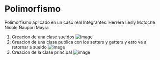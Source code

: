 # Polimorfismo
 Polimorfismo aplicado en un caso real
 Integrantes:
 Herrera Lesly
 Motoche Nicole
 Ñaupari Mayra
 
1. Creacion de una clase sueldos 
![image](https://user-images.githubusercontent.com/85316345/185936174-f17ae510-2d79-4f2f-9981-aa69988c1b17.png)
2. Creacion de una clase publica con los setters y getters y esto va a retornar a sueldo
![image](https://user-images.githubusercontent.com/85316345/185936320-01719cc9-cd6a-4fee-8999-39046fd10317.png)
3. Creacion de la clase principal
![image](https://user-images.githubusercontent.com/85316345/185938349-98c7a496-d276-401a-ade4-c6cdc054175b.png)
